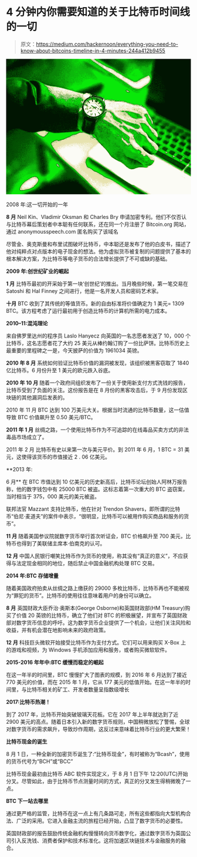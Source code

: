 # 4 分钟内你需要知道的关于比特币时间线的一切

> 原文：<https://medium.com/hackernoon/everything-you-need-to-know-about-bitcoins-timeline-in-4-minutes-244a412b9455>

![](img/d503d5c03489262a0fe6869e3289e5cd.png)

2008 年:这一切开始的一年

**8 月**
Neil Kin、Vladimir Oksman 和 Charles Bry 申请加密专利。他们不仅否认与比特币幕后策划者中本聪有任何联系，还在同一个月注册了 Bitcoin.org 网站，通过 anonymousspeech.com 匿名购买了该域名

尽管金、奥克斯曼和布里试图破坏比特币，中本聪还是发布了他的白皮书，描述了他对纯粹点对点版本的电子现金的想法。他为虚拟货币被复制的问题提供了基本的根本解决方案，为比特币等电子货币的合法增长提供了不可或缺的基础。

**2009 年:创世纪矿业的崛起**

**1 月**
比特币最初的开采始于第一块‘创世纪’的推出。当月晚些时候，第一笔交易在 Satoshi 和 Hal Finney 之间进行，他是一名开发人员和密码艺术家。

**十月**
BTC 收到了其传统的等值货币。新的自由标准将价值确定为 1 美元= 1309 BTC。该方程考虑了运行最初用于创造比特币的计算机所需的电力成本。

**2010–11:混沌理论**

来自佛罗里达州的程序员 Laslo Hanyecz 向英国的一名志愿者发送了 10，000 个比特币，这名志愿者花了大约 25 美元从棒约翰订购了一份比萨饼。比特币历史上最重要的里程碑之一是，今天披萨的价值为 1961034 英镑。

**2010 年 8 月**
系统如何验证比特币价值的漏洞被发现，该组织被黑客窃取了 1840 亿比特币。6 月份升至 1 美元的欧元跌入谷底。

**2010 年 10 月**
随着一个政府间组织发布了一份关于使用新支付方式洗钱的报告，比特币受到了负面的关注。这份报告是在 8 月份的黑客攻击后，于 9 月份发现区块链的其他漏洞后发表的。

2010 年 11 月
BTC 达到 100 万美元大关。根据当时流通的比特币数量，这一估值导致 BTC 价值飙升至 0.50 美元/BTC。

**2011 年 1 月**
丝绸之路，一个使用比特币作为不可追踪的在线毒品买卖方式的非法毒品市场成立了。

2011 年 2 月
比特币有史以来第一次与美元平价。到 2011 年 6 月，1 BTC = 31 美元，这使得该货币的市值接近 2 . 06 亿美元。

**2013 年:

6 月**
在 BTC 市值达到 10 亿美元的历史新高后，比特币论坛创始人阿林万报告称，他的数字钱包中有 25000 BTC 被盗。这标志着第一次重大的 BTC 盗窃案，当时相当于 375，000 美元的美元被盗。

联邦法官 Mazzant 支持比特币，他在针对 Trendon Shavers，即所谓的比特币“伯尼·麦道夫”的案件中表示，“很明显，比特币可以被用作购买商品和服务的货币”。

**11 月**
随着美国参议院就数字货币举行首次听证会，BTC 价格飙升至 700 美元，比特币也得到了美联储主席本·伯南克的认可。

**12 月**
中国人民银行嘲笑比特币作为货币的使用，称其没有“真正的意义”，不应获得与法定现金相同的地位，随后禁止中国金融机构处理 BTC 交易。

**2014 年:BTC 存储增量**

随着美国政府拍卖从丝绸之路上缴获的 29000 多枚比特币，比特币再也不能被视为“罪犯的货币”。比特币的使用往往意味着用户的身份可以确立。

**8 月**
英国财政大臣乔治·奥斯本(George Osborne)和英国财政部(HM Treasury)购买了价值 20 英镑的比特币，确立了他们对 BTC 的积极展望，并宣布了英国财政部对数字货币信息的呼吁。这为数字货币企业提供了一个机会，让他们关注风险和收益，并有机会潜在地影响未来的政府政策。

**12 月**
科技巨头微软开始接受比特币作为支付方式。它们可以用来购买 X-Box 上的游戏和视频，为 Windows 手机添加应用和服务，或者购买微软软件。

**2015-2016 年年中:BTC 缓慢而稳定的崛起**

在这一年半的时间里，BTC 慢慢扩大了图表的规模，到 2016 年 6 月达到了接近 770 美元的价值，而在 2015 年 1 月，它从 177 美元的低值开始。在这一年半的时间里，与比特币相关的矿工、开发者数量呈指数级增长

**2017:比特币热潮！**

到了 2017 年，比特币开始突破玻璃天花板。它在 2017 年上半年就达到了近 2900 美元的高点。随着日本引入新的数字货币规则，中国稍微放松了警惕，全球对数字货币的需求飙升，导致炒作周期，这反过来意味着比特币行业的更大繁荣！

**比特币现金的诞生**

8 月 1 日，一种全新的加密货币诞生了:“比特币现金”，有时被称为“Bcash”，使用的货币代号为“BCH”或“BCC”

比特币现金最初由比特币 ABC 软件实现定义，于 8 月 1 日下午 12:20(UTC)开始分叉。尽管如此，由于比特币节点测量时间的方式，真正的分叉发生得稍微晚了一点。

**BTC 下一站去哪里**

通过更严格的监管，比特币在这一点上有几条路可走，所有这些都指向大型机构合法、广泛的采用。它进入金融主流的旅程已经开始，凸显了数字货币的必要性。

英国财政部的报告鼓励传统金融机构慢慢转向货币数字化，通过数字货币为英国公司引入反洗钱、消费者保护和技术标准化。这将加速区块链技术与金融服务的融合。
